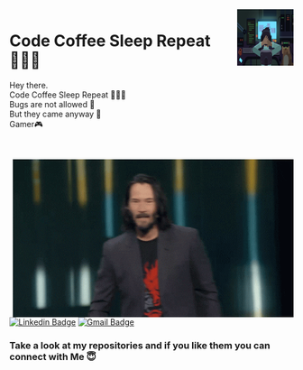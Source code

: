  <img src="./987256.png"  align="right" height=100 width=100/>
<h1>
Code Coffee Sleep Repeat 👨🏼‍💻<br />
</h1>
Hey there.<br />
Code Coffee Sleep Repeat 👨🏼‍💻<br />
Bugs are not allowed 🚫<br />
But they came anyway 🐞<br />
Gamer🎮<br />

<br /><br />
<img src="./giphy.gif" align="right"/>
[![Linkedin Badge](https://img.shields.io/badge/linkedin-%230077B5.svg?&style=for-the-badge&logo=linkedin&logoColor=white)](https://www.linkedin.com/in/shivansh-saxena-028228192/)   [![Gmail Badge](https://img.shields.io/badge/gmail-D14836?&style=for-the-badge&logo=gmail&logoColor=white)](mailto:shivanshkumar166@gmail.com@gmail.com) 
 <h3>Take a look at my repositories and if you like them you can connect with Me 😇</h3>


